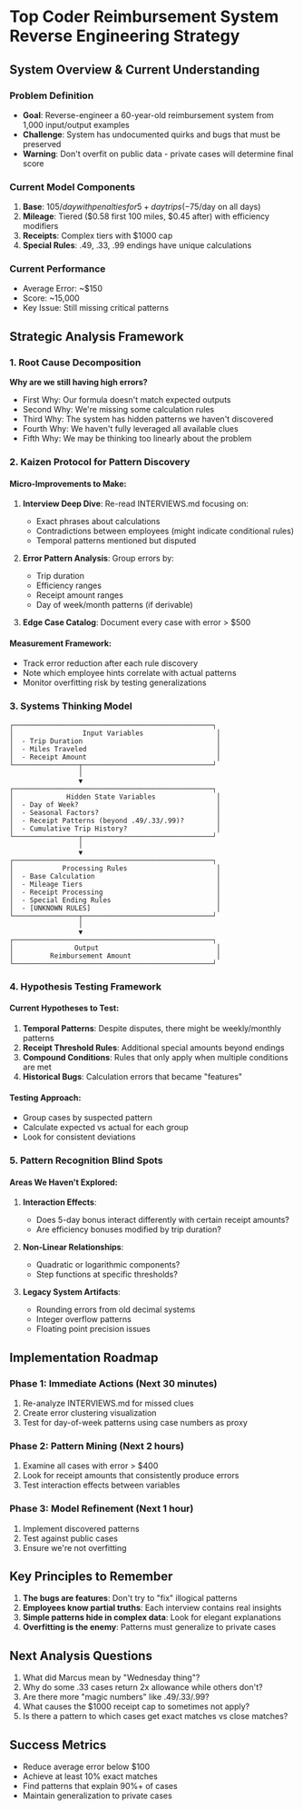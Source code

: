 # Top Coder Reimbursement System Reverse Engineering Strategy

## System Overview & Current Understanding

### Problem Definition
- **Goal**: Reverse-engineer a 60-year-old reimbursement system from 1,000 input/output examples
- **Challenge**: System has undocumented quirks and bugs that must be preserved
- **Warning**: Don't overfit on public data - private cases will determine final score

### Current Model Components
1. **Base**: $105/day with penalties for 5+ day trips (-$75/day on all days)
2. **Mileage**: Tiered ($0.58 first 100 miles, $0.45 after) with efficiency modifiers
3. **Receipts**: Complex tiers with $1000 cap
4. **Special Rules**: .49, .33, .99 endings have unique calculations

### Current Performance
- Average Error: ~$150
- Score: ~15,000
- Key Issue: Still missing critical patterns

## Strategic Analysis Framework

### 1. Root Cause Decomposition
**Why are we still having high errors?**
- First Why: Our formula doesn't match expected outputs
- Second Why: We're missing some calculation rules
- Third Why: The system has hidden patterns we haven't discovered
- Fourth Why: We haven't fully leveraged all available clues
- Fifth Why: We may be thinking too linearly about the problem

### 2. Kaizen Protocol for Pattern Discovery

#### Micro-Improvements to Make:
1. **Interview Deep Dive**: Re-read INTERVIEWS.md focusing on:
   - Exact phrases about calculations
   - Contradictions between employees (might indicate conditional rules)
   - Temporal patterns mentioned but disputed
   
2. **Error Pattern Analysis**: Group errors by:
   - Trip duration
   - Efficiency ranges
   - Receipt amount ranges
   - Day of week/month patterns (if derivable)

3. **Edge Case Catalog**: Document every case with error > $500

#### Measurement Framework:
- Track error reduction after each rule discovery
- Note which employee hints correlate with actual patterns
- Monitor overfitting risk by testing generalizations

### 3. Systems Thinking Model

```
┌─────────────────────────────────────────────────┐
│                 Input Variables                  │
│  - Trip Duration                                 │
│  - Miles Traveled                                │
│  - Receipt Amount                                │
└────────────────┬────────────────────────────────┘
                 │
                 ▼
┌─────────────────────────────────────────────────┐
│             Hidden State Variables               │
│  - Day of Week?                                  │
│  - Seasonal Factors?                             │
│  - Receipt Patterns (beyond .49/.33/.99)?        │
│  - Cumulative Trip History?                      │
└────────────────┬────────────────────────────────┘
                 │
                 ▼
┌─────────────────────────────────────────────────┐
│            Processing Rules                      │
│  - Base Calculation                              │
│  - Mileage Tiers                                 │
│  - Receipt Processing                            │
│  - Special Ending Rules                          │
│  - [UNKNOWN RULES]                               │
└────────────────┬────────────────────────────────┘
                 │
                 ▼
┌─────────────────────────────────────────────────┐
│               Output                             │
│         Reimbursement Amount                     │
└─────────────────────────────────────────────────┘
```

### 4. Hypothesis Testing Framework

#### Current Hypotheses to Test:
1. **Temporal Patterns**: Despite disputes, there might be weekly/monthly patterns
2. **Receipt Threshold Rules**: Additional special amounts beyond endings
3. **Compound Conditions**: Rules that only apply when multiple conditions are met
4. **Historical Bugs**: Calculation errors that became "features"

#### Testing Approach:
- Group cases by suspected pattern
- Calculate expected vs actual for each group
- Look for consistent deviations

### 5. Pattern Recognition Blind Spots

#### Areas We Haven't Explored:
1. **Interaction Effects**: 
   - Does 5-day bonus interact differently with certain receipt amounts?
   - Are efficiency bonuses modified by trip duration?

2. **Non-Linear Relationships**:
   - Quadratic or logarithmic components?
   - Step functions at specific thresholds?

3. **Legacy System Artifacts**:
   - Rounding errors from old decimal systems
   - Integer overflow patterns
   - Floating point precision issues

## Implementation Roadmap

### Phase 1: Immediate Actions (Next 30 minutes)
1. Re-analyze INTERVIEWS.md for missed clues
2. Create error clustering visualization
3. Test for day-of-week patterns using case numbers as proxy

### Phase 2: Pattern Mining (Next 2 hours)
1. Examine all cases with error > $400
2. Look for receipt amounts that consistently produce errors
3. Test interaction effects between variables

### Phase 3: Model Refinement (Next 1 hour)
1. Implement discovered patterns
2. Test against public cases
3. Ensure we're not overfitting

## Key Principles to Remember

1. **The bugs are features**: Don't try to "fix" illogical patterns
2. **Employees know partial truths**: Each interview contains real insights
3. **Simple patterns hide in complex data**: Look for elegant explanations
4. **Overfitting is the enemy**: Patterns must generalize to private cases

## Next Analysis Questions

1. What did Marcus mean by "Wednesday thing"?
2. Why do some .33 cases return 2x allowance while others don't?
3. Are there more "magic numbers" like .49/.33/.99?
4. What causes the $1000 receipt cap to sometimes not apply?
5. Is there a pattern to which cases get exact matches vs close matches?

## Success Metrics

- Reduce average error below $100
- Achieve at least 10% exact matches
- Find patterns that explain 90%+ of cases
- Maintain generalization to private cases